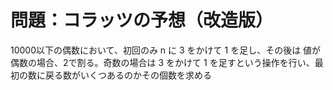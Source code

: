 # 問題：コラッツの予想（改造版）

10000以下の偶数において、初回のみ n に 3 をかけて 1 を足し、その後は
値が偶数の場合、2で割る。奇数の場合は 3 をかけて 1 を足すという操作を行い、最初の数に戻る数がいくつあるのかその個数を求める
